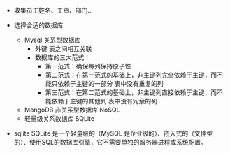 - 收集员工姓名、工资、部门...
  
- 选择合适的数据库
  - Mysql 关系型数据库
    - 外键 表之间相互关联
    - 数据库的三大范式：
      - 第一范式：确保每列保持原子性
      - 第二范式：在第一范式的基础上，非主键列完全依赖于主键，而不能只依赖于主键的一部分 表中没有重复的列
      - 第三范式：在第二范式的基础上，非主键列直接依赖于主键，而不能依赖于主键的其他列  表中没有冗余的列
  - MongoDB 非关系型数据库 NoSQL
  - 轻量级关系数据库 SQLite

- sqlite
  SQLite 是一个轻量级的（MySQL 是企业级的）、嵌入式的（文件型的）、使用SQL的数据库引擎，它不需要单独的服务器进程或系统配置。